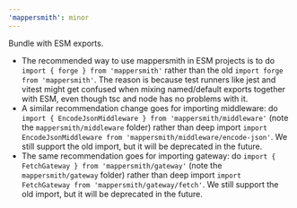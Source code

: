 ```yaml
---
'mappersmith': minor
---
```


Bundle with ESM exports.

- The recommended way to use mappersmith in ESM projects is to do `import { forge } from 'mappersmith'` rather than the old `import forge from 'mappersmith'`. The reason is because test runners like jest and vitest might get confused when mixing named/default exports together with ESM, even though tsc and node has no problems with it.
- A similar recommendation change goes for importing middleware: do `import { EncodeJsonMiddleware } from 'mappersmith/middleware'` (note the `mappersmith/middleware` folder) rather than deep import `import EncodeJsonMiddleware from 'mappersmith/middleware/encode-json'`. We still support the old import, but it will be deprecated in the future.
- The same recommendation goes for importing gateway: do `import { FetchGateway } from 'mappersmith/gateway'` (note the `mappersmith/gateway` folder) rather than deep import `import FetchGateway from 'mappersmith/gateway/fetch'`. We still support the old import, but it will be deprecated in the future.
